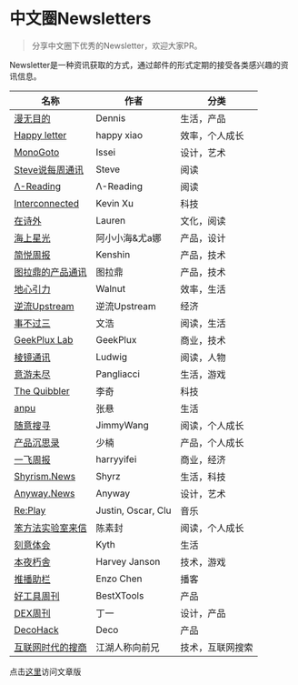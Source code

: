 # 中文圈Newsletters
> 分享中文圈下优秀的Newsletter，欢迎大家PR。

Newsletter是一种资讯获取的方式，通过邮件的形式定期的接受各类感兴趣的资讯信息。

| **名称** | **作者** | **分类** |
| ---- | ---- | ---- |
|[漫无目的](https://manwumudi.zhubai.love/) | Dennis | 生活，产品 |
|[Happy letter](http://xiao.do/) | happy xiao | 效率，个人成长 |
|[MonoGoto](https://monogoto.ryouissei.com/) | Issei | 设计，艺术 |
|[Steve说每周通讯](https://steve.hedwig.pub/) | Steve | 阅读 |
|[Λ-Reading](https://rizime.substack.com/) | Λ-Reading | 阅读 |
|[Interconnected](https://interconnected.blog/) | Kevin Xu | 科技 |
|[在诗外](https://lauren.hedwig.pub/) | Lauren | 文化，阅读 |
|[海上星光](https://hsxg.ghost.io/) | 阿小小海&尤a娜 | 产品，设计 |
|[简悦周报](https://simpread.zhubai.love/) | Kenshin | 产品，技术 |
|[图拉鼎的产品通讯](https://news.imtx.me/) | 图拉鼎 | 产品，技术 |
|[地心引力](https://walnut.hedwig.pub/) | Walnut | 效率，生活 |
|[逆流Upstream](https://zhiy.cc/upstream) | 逆流Upstream | 经济 |
|[事不过三](https://via.zhubai.love/) | 文浩 | 阅读，生活 |
|[GeekPlux Lab](https://geekplux.zhubai.love/) | GeekPlux | 商业，技术 |
|[棱镜通讯](https://www.wangyurui.top/tags/Newsletter/) | Ludwig | 阅读，人物 |
|[意游未尽](https://pangliacci.hedwig.pub/) | Pangliacci | 生活，游戏 |
|[The Quibbler](https://thequibbler.zhubai.love/) | 李奇 | 科技 |
|[anpu](https://www.anpu-oystermusic.com/) | 张悬 | 生活 |
|[随意搜寻](https://www.getrevue.co/profile/thinkingjimmy) | JimmyWang | 阅读，个人成长 |
|[产品沉思录](https://pmthinking.com/subscribe) | 少楠 | 产品，个人成长 |
|[一飞周报](https://harryyifei.com/weekly) | harryyifei | 商业，经济 |
|[Shyrism.News](https://shyrz.zhubai.love/) | Shyrz | 生活，科技 |
|[Anyway.News](https://anyway.zhubai.love/) | Anyway | 设计，艺术 |
|[Re:Play](https://replay.cafe/) | Justin, Oscar, Clu | 音乐 |
|[笨方法实验室来信](http://newsletter.hardwaylab.com/) | 陈素封 | 阅读，个人成长 |
|[刻意体会](https://kyth.hedwig.pub/) | Kyth | 生活 |
|[本夜朽舎](https://honyakusha.zhubai.love/) | Harvey Janson | 技术，游戏 |
|[推播助栏](https://cnpodpick.zhubai.love/) | Enzo Chen | 播客 |
|[好工具周刊](https://discuss-cn.bestxtools.com/t/weekly) | BestXTools | 产品 |
|[DEX周刊](https://newsletter.dex.group/) | 丁一 | 设计，产品 |
|[DecoHack](https://www.decohack.com/Post/28) | Deco | 产品 |
|[互联网时代的搜商](https://search.zhubai.love/) | 江湖人称向前兄 | 技术，互联网搜索 |


点击[这里](https://www.domon.cn/zhong-wen-quan-news/)访问文章版
